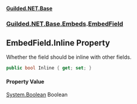 #### [Guilded.NET.Base](Guilded_NET_Base.md 'Guilded.NET.Base')
### [Guilded.NET.Base.Embeds](Guilded_NET_Base.md#Guilded_NET_Base_Embeds 'Guilded.NET.Base.Embeds').[EmbedField](EmbedField.md 'Guilded.NET.Base.Embeds.EmbedField')
## EmbedField.Inline Property
Whether the field should be inline with other fields.  
```csharp
public bool Inline { get; set; }
```
#### Property Value
[System.Boolean](https://docs.microsoft.com/en-us/dotnet/api/System.Boolean 'System.Boolean')
Boolean
